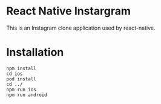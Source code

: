 # React Native Instargram

This is an Instagram clone application used by react-native.

# Installation

```
npm install
cd ios
pod install
cd ../
npm run ios
npm run android
```
